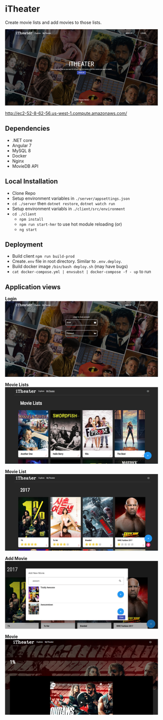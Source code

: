 # iTheater

Create movie lists and add movies to those lists.

![alt text](https://raw.githubusercontent.com/duncan-G/iTheater/master/docs/images/landing.PNG)

http://ec2-52-8-62-56.us-west-1.compute.amazonaws.com/

## Dependencies
- .NET core
- Angular 7
- MySQL 8
- Docker
- Nginx
- MovieDB API

##  Local Installation
- Clone Repo
- Setup environment variables in `./server/appsettings.json`
- `cd ./server` then `dotnet restore`, `dotnet watch run`
- Setup environment variabls in `./client/src/environment`
- `cd ./client`
  - `npm install`
  - `npm run start-hmr` to use hot module reloading (or)
  - `ng start` 
  
 ## Deployment
 - Build client `npm run build-prod`
 - Create`.env` file in root directory. Similar to `.env.deploy`.
 - Build docker image `/bin/bash deploy.sh` (may have bugs)
 - `cat docker-compose.yml | envsubst | docker-compose -f - up` to run

## Application views
**Login**
![alt text](https://raw.githubusercontent.com/duncan-G/iTheater/master/docs/images/login.PNG)

**Movie Lists**
![alt text](https://raw.githubusercontent.com/duncan-G/iTheater/master/docs/images/movielists.PNG)

**Movie List**
![alt text](https://raw.githubusercontent.com/duncan-G/iTheater/master/docs/images/movies.PNG)

**Add Movie**
![alt text](https://raw.githubusercontent.com/duncan-G/iTheater/master/docs/images/add_movie.PNG)

**Movie**
![alt text](https://raw.githubusercontent.com/duncan-G/iTheater/master/docs/images/watch_trailer.PNG)
